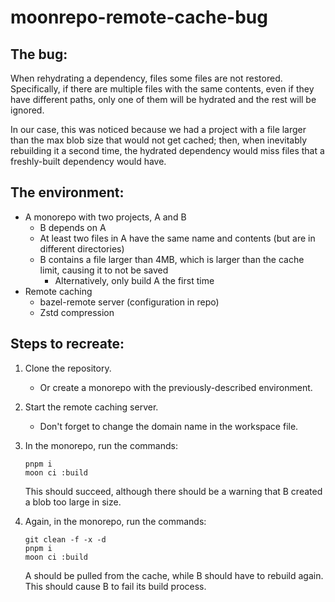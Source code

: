 # moonrepo-remote-cache-bug

## The bug:

When rehydrating a dependency, files some files are not restored. Specifically, if there are multiple files with the same contents, even if they have different paths, only one of them will be hydrated and the rest will be ignored.

In our case, this was noticed because we had a project with a file larger than the max blob size that would not get cached; then, when inevitably rebuilding it a second time, the hydrated dependency would miss files that a freshly-built dependency would have.

## The environment:

- A monorepo with two projects, A and B
  - B depends on A
  - At least two files in A have the same name and contents (but are in different directories)
  - B contains a file larger than 4MB, which is larger than the cache limit, causing it to not be saved
    - Alternatively, only build A the first time
- Remote caching
  - bazel-remote server (configuration in repo)
  - Zstd compression

## Steps to recreate:

1. Clone the repository.

   - Or create a monorepo with the previously-described environment.

2. Start the remote caching server.

   - Don't forget to change the domain name in the workspace file.

3. In the monorepo, run the commands:

   ```
   pnpm i
   moon ci :build
   ```

   This should succeed, although there should be a warning that B created a blob too large in size.

4. Again, in the monorepo, run the commands:
   ```
   git clean -f -x -d
   pnpm i
   moon ci :build
   ```
   A should be pulled from the cache, while B should have to rebuild again. This should cause B to fail its build process.
